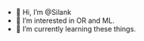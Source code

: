 - 👋 Hi, I’m @Silank
- 👀 I’m interested in OR and ML.
- 🌱 I’m currently learning these things.

<!---
Silank/Silank is a ✨ special ✨ repository because its `README.md` (this file) appears on your GitHub profile.
You can click the Preview link to take a look at your changes.
--->
